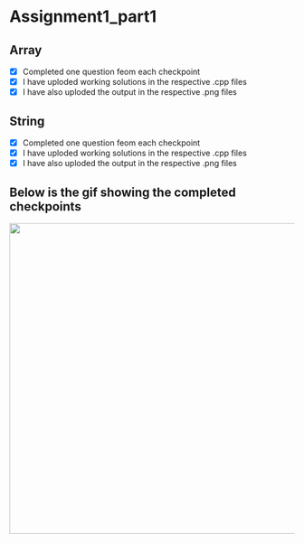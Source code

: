 # Assignment1_part1

## Array
* [x]  Completed one question feom each checkpoint
* [x]  I have uploded working solutions in the respective .cpp files
* [x]  I have also uploded the output in the respective .png files

## String
* [x]  Completed one question feom each checkpoint
* [x]  I have uploded working solutions in the respective .cpp files
* [x]  I have also uploded the output in the respective .png files

## Below is the gif showing the completed checkpoints
<img src='https://github.com/SiddhataPatil/Assignment1_part1/blob/master/Assignment1_part1.gif' width="750" height="550" />
